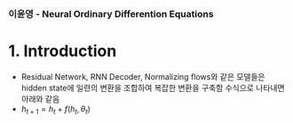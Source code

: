 ### 이윤영 - Neural Ordinary Differention Equations

# 1. Introduction

- Residual Network, RNN Decoder, Normalizing flows와 같은 모델들은 hidden state에 일련의 변환을 조합하여 복잡한 변환을 구축함 수식으로 나타내면 아래와 같음
- $h_{t+1} = h_t+f(h_t, \theta_t)$

